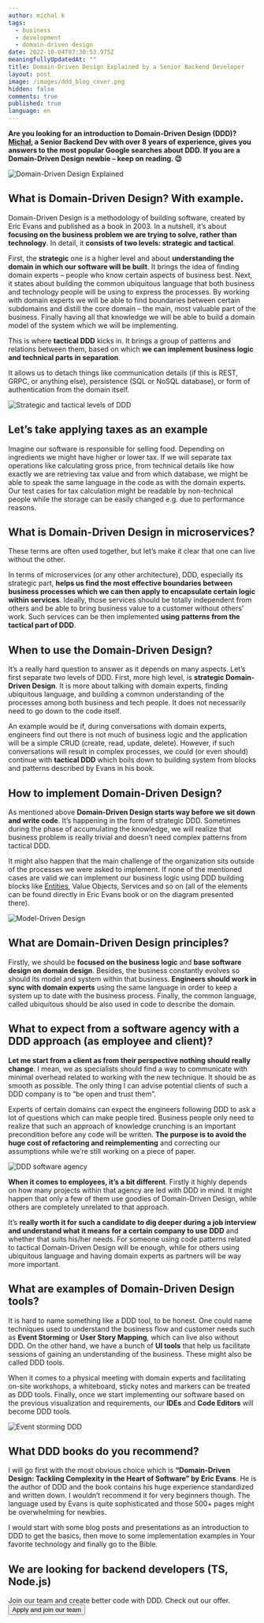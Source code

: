 ```yaml
---
author: michal k
tags:
  - business
  - development
  - domain-driven design
date: 2022-10-04T07:30:53.975Z
meaningfullyUpdatedAt: ""
title: Domain-Driven Design Explained by a Senior Backend Developer
layout: post
image: /images/ddd_blog_cover.png
hidden: false
comments: true
published: true
language: en
---
```

**Are you looking for an introduction to Domain-Driven Design (DDD)? [Michał](/blog/beyond-code-meet-michal-senior-backend-developer/), a Senior Backend Dev with over 8 years of experience, gives you answers to the most popular Google searches about DDD. If you are a Domain-Driven Design newbie – keep on reading. 😉**

<div class="image"><img src="/images/ddd_blog_cover.png" alt="Domain-Driven Design Explained" title="undefined"  /> </div>

## What is Domain-Driven Design? With example.

Domain-Driven Design is a methodology of building software, created by Eric Evans and published as a book in 2003. In a nutshell, it’s about **focusing on the business problem we are trying to solve, rather than technology**. In detail, it **consists of two levels: strategic and tactical**. 

First, the **strategic** one is a higher level and about **understanding the domain in which our software will be built**. It brings the idea of finding domain experts – people who know certain aspects of business best. Next, it states about building the common ubiquitous language that both business and technology people will be using to express the processes. By working with domain experts we will be able to find boundaries between certain subdomains and distill the core domain – the main, most valuable part of the business. Finally having all that knowledge we will be able to build a domain model of the system which we will be implementing.

This is where **tactical DDD** kicks in. It brings a group of patterns and relations between them, based on which **we can implement business logic and technical parts in separation**.

It allows us to detach things like communication details (if this is REST, GRPC, or anything else), persistence (SQL or NoSQL database), or form of authentication from the domain itself. 

<div class="image"><img src="/images/two_levels_ddd.png" alt="Strategic and tactical levels of DDD" title="undefined"  /> </div>

<div class="important-info"><h2>Let’s take applying taxes as an example</h2><div>Imagine our software is responsible for selling food. Depending on ingredients we might have higher or lower tax. If we will separate tax operations like calculating gross price, from technical details like how exactly we are retrieving tax value and from which database, we might be able to speak the same language in the code as with the domain experts. Our test cases for tax calculation might be readable by non-technical people while the storage can be easily changed e.g. due to performance reasons.</div></div>

## What is Domain-Driven Design in microservices?

These terms are often used together, but let’s make it clear that one can live without the other.

In terms of microservices (or any other architecture), DDD, especially its strategic part, **helps us find the most effective boundaries between business processes which we can then apply to encapsulate certain logic within services**. Ideally, those services should be totally independent from others and be able to bring business value to a customer without others’ work. Such services can be then implemented **using** **patterns from the tactical part of DDD**.

## When to use the Domain-Driven Design?

It’s a really hard question to answer as it depends on many aspects. Let’s first separate two levels of DDD. First, more high level, is **strategic Domain-Driven Design**. It is more about talking with domain experts, finding ubiquitous language, and building a common understanding of the processes among both business and tech people. It does not necessarily need to go down to the code itself. 

An example would be if, during conversations with domain experts, engineers find out there is not much of business logic and the application will be a simple CRUD (create, read, update, delete). However, if such conversations will result in complex processes, we could (or even should) continue with **tactical DDD** which boils down to building system from blocks and patterns described by Evans in his book.

## How to implement Domain-Driven Design?

As mentioned above **Domain-Driven Design starts way before we sit down and write code**. It’s happening in the form of strategic DDD. Sometimes during the phase of accumulating the knowledge, we will realize that business problem is really trivial and doesn’t need complex patterns from tactical DDD. 

It might also happen that the main challenge of the organization sits outside of the processes we were asked to implement. If none of the mentioned cases are valid we can implement our business logic using DDD building blocks like [Entities](/blog/domain-driven-design-in-kotlin-entities-lifecycle-management/), Value Objects, Services and so on (all of the elements can be found directly in Eric Evans book or on the diagram presented there).

<div class="image"><img src="/images/ddd_graph.png" alt="Model-Driven Design" title="undefined"  /> </div>

## What are Domain-Driven Design principles?

Firstly, we should be **focused on the business logic** and **base software design on domain design**. Besides, the business constantly evolves so should its model and system within that business. **Engineers should work in sync with domain experts** using the same language in order to keep a system up to date with the business process. Finally, the common language, called ubiquitous should be also used in code to describe the domain.

## What to expect from a software agency with a DDD approach (as employee and client)?

**Let me start from a client as from their perspective nothing should really change**. I mean, we as specialists should find a way to communicate with minimal overhead related to working with the new technique. It should be as smooth as possible. The only thing I can advise potential clients of such a DDD company is to “be open and trust them”. 

Experts of certain domains can expect the engineers following DDD to ask a lot of questions which can make people tired. Business people only need to realize that such an approach of knowledge crunching is an important precondition before any code will be written. **The purpose is to avoid the huge cost of refactoring and reimplementing** and correcting our assumptions while we’re still working on a piece of paper.

<div class="image"><img src="/images/dev_team.png" alt="DDD software agency" title="undefined"  /> </div>

**When it comes to employees, it’s a bit different**. Firstly it highly depends on how many projects within that agency are led with DDD in mind. It might happen that only a few of them use goodies of Domain-Driven Design, while others are completely unrelated to that approach. 

It’s **really worth it for such a candidate to dig deeper during a job interview and understand what it means for a certain company to use DDD** and whether that suits his/her needs. For someone using code patterns related to tactical Domain-Driven Design will be enough, while for others using ubiquitous language and having domain experts as partners will be way more important.

## What are examples of Domain-Driven Design tools?

It is hard to name something like a DDD tool, to be honest. One could name techniques used to understand the business flow and customer needs such as **Event Storming** or **User Story Mapping**, which can live also without DDD. On the other hand, we have a bunch of **UI tools** that help us facilitate sessions of gaining an understanding of the business. These might also be called DDD tools. 

When it comes to a physical meeting with domain experts and facilitating on-site workshops, a whiteboard, sticky notes and markers can be treated as DDD tools. Finally, once we start implementing our software based on the previous visualization and requirements, our **IDEs** and **Code Editors** will become DDD tools.

<div class="image"><img src="/images/event_storming_ddd.png" alt="Event storming DDD" title="undefined"  /> </div>

## What DDD books do you recommend?

I will go first with the most obvious choice which is **“Domain-Driven Design: Tackling Complexity in the Heart of Software” by Eric Evans**. He is the author of DDD and the book contains his huge experience standardized and written down. I wouldn’t recommend it for very beginners though. The language used by Evans is quite sophisticated and those 500+ pages might be overwhelming for newbies. 

I would start with some blog posts and presentations as an introduction to DDD to get the basics, then move to some implementation examples in Your favorite technology and finally go to the Bible.

<div class='block-button'><h2>We are looking for backend developers (TS, Node.js)</h2><div>Join our team and create better code with DDD. Check out our offer.</div><a href="/jobs/senior-backend-developer-typescript/"><button>Apply and join our team</button></a></div>
